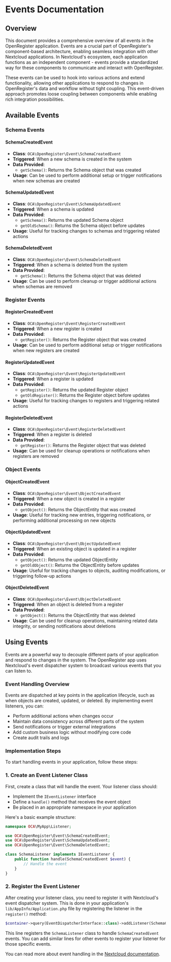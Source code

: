 # Events Documentation

## Overview

This document provides a comprehensive overview of all events in the OpenRegister application. Events are a crucial part of OpenRegister's component-based architecture, enabling seamless integration with other Nextcloud applications. In Nextcloud's ecosystem, each application functions as an independent component - events provide a standardized way for these components to communicate and interact with OpenRegister.

These events can be used to hook into various actions and extend functionality, allowing other applications to respond to changes in OpenRegister's data and workflow without tight coupling. This event-driven approach promotes loose coupling between components while enabling rich integration possibilities.

## Available Events

### Schema Events

#### SchemaCreatedEvent
- **Class**: `OCA\OpenRegister\Event\SchemaCreatedEvent`
- **Triggered**: When a new schema is created in the system
- **Data Provided**:
  - `getSchema()`: Returns the Schema object that was created
- **Usage**: Can be used to perform additional setup or trigger notifications when new schemas are created

#### SchemaUpdatedEvent
- **Class**: `OCA\OpenRegister\Event\SchemaUpdatedEvent`
- **Triggered**: When a schema is updated
- **Data Provided**:
  - `getSchema()`: Returns the updated Schema object
  - `getOldSchema()`: Returns the Schema object before updates
- **Usage**: Useful for tracking changes to schemas and triggering related actions

#### SchemaDeletedEvent
- **Class**: `OCA\OpenRegister\Event\SchemaDeletedEvent`
- **Triggered**: When a schema is deleted from the system
- **Data Provided**: 
  - `getSchema()`: Returns the Schema object that was deleted
- **Usage**: Can be used to perform cleanup or trigger additional actions when schemas are removed

### Register Events

#### RegisterCreatedEvent
- **Class**: `OCA\OpenRegister\Event\RegisterCreatedEvent`
- **Triggered**: When a new register is created
- **Data Provided**:
  - `getRegister()`: Returns the Register object that was created
- **Usage**: Can be used to perform additional setup or trigger notifications when new registers are created

#### RegisterUpdatedEvent
- **Class**: `OCA\OpenRegister\Event\RegisterUpdatedEvent`
- **Triggered**: When a register is updated
- **Data Provided**:
  - `getRegister()`: Returns the updated Register object
  - `getOldRegister()`: Returns the Register object before updates
- **Usage**: Useful for tracking changes to registers and triggering related actions

#### RegisterDeletedEvent
- **Class**: `OCA\OpenRegister\Event\RegisterDeletedEvent`
- **Triggered**: When a register is deleted
- **Data Provided**:
  - `getRegister()`: Returns the Register object that was deleted
- **Usage**: Can be used for cleanup operations or notifications when registers are removed

### Object Events

#### ObjectCreatedEvent
- **Class**: `OCA\OpenRegister\Event\ObjectCreatedEvent` 
- **Triggered**: When a new object is created in a register
- **Data Provided**:
  - `getObject()`: Returns the ObjectEntity that was created
- **Usage**: Useful for tracking new entries, triggering notifications, or performing additional processing on new objects

#### ObjectUpdatedEvent
- **Class**: `OCA\OpenRegister\Event\ObjectUpdatedEvent`
- **Triggered**: When an existing object is updated in a register
- **Data Provided**:
  - `getObject()`: Returns the updated ObjectEntity
  - `getOldObject()`: Returns the ObjectEntity before updates
- **Usage**: Useful for tracking changes to objects, auditing modifications, or triggering follow-up actions

#### ObjectDeletedEvent
- **Class**: `OCA\OpenRegister\Event\ObjectDeletedEvent`
- **Triggered**: When an object is deleted from a register
- **Data Provided**:
  - `getObject()`: Returns the ObjectEntity that was deleted
- **Usage**: Can be used for cleanup operations, maintaining related data integrity, or sending notifications about deletions

## Using Events

Events are a powerful way to decouple different parts of your application and respond to changes in the system. The OpenRegister app uses Nextcloud's event dispatcher system to broadcast various events that you can listen to.

### Event Handling Overview

Events are dispatched at key points in the application lifecycle, such as when objects are created, updated, or deleted. By implementing event listeners, you can:

- Perform additional actions when changes occur
- Maintain data consistency across different parts of the system 
- Send notifications or trigger external integrations
- Add custom business logic without modifying core code
- Create audit trails and logs

### Implementation Steps

To start handling events in your application, follow these steps:

### 1. Create an Event Listener Class

First, create a class that will handle the event. Your listener class should:

- Implement the `IEventListener` interface
- Define a `handle()` method that receives the event object
- Be placed in an appropriate namespace in your application

Here's a basic example structure:

```php
namespace OCA\MyApp\Listener;

use OCA\OpenRegister\Event\SchemaCreatedEvent;
use OCA\OpenRegister\Event\SchemaUpdatedEvent;
use OCA\OpenRegister\Event\SchemaDeletedEvent;

class SchemaListener implements IEventListener {
    public function handle(SchemaCreatedEvent $event) {
        // Handle the event
    }
}
```	

### 2. Register the Event Listener

After creating your listener class, you need to register it with Nextcloud's event dispatcher system. This is done in your application's `lib/AppInfo/Application.php` file by registering the listener in the `register()` method:

```php
$container->query(EventDispatcherInterface::class)->addListener(SchemaCreatedEvent::class, [SchemaListener::class, 'handle']);
```

This line registers the `SchemaListener` class to handle `SchemaCreatedEvent` events. You can add similar lines for other events to register your listener for those specific events.

You can read more about event handling in the [Nextcloud documentation](https://docs.nextcloud.com/server/latest/developer_manual/basics/events.html).
